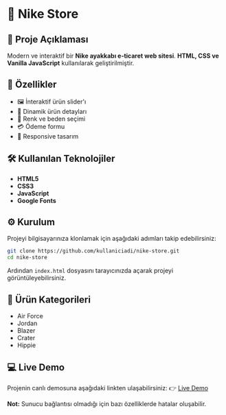 # 👟 Nike Store

## 📝 Proje Açıklaması
Modern ve interaktif bir **Nike ayakkabı e-ticaret web sitesi**. **HTML, CSS ve Vanilla JavaScript** kullanılarak geliştirilmiştir.

## 🚀 Özellikler
- 🖼️ İnteraktif ürün slider'ı
- 📄 Dinamik ürün detayları
- 🎨 Renk ve beden seçimi
- 💳 Ödeme formu
- 📱 Responsive tasarım

## 🛠️ Kullanılan Teknolojiler
- **HTML5**
- **CSS3**
- **JavaScript**
- **Google Fonts**

## ⚙️ Kurulum
Projeyi bilgisayarınıza klonlamak için aşağıdaki adımları takip edebilirsiniz:

```bash
git clone https://github.com/kullaniciadi/nike-store.git
cd nike-store
```
Ardından `index.html` dosyasını tarayıcınızda açarak projeyi görüntüleyebilirsiniz.

## 📱 Ürün Kategorileri
- Air Force
- Jordan
- Blazer
- Crater
- Hippie

## 💻 Live Demo
Projenin canlı demosuna aşağıdaki linkten ulaşabilirsiniz:
👉 [Live Demo](https://mustafashoe.netlify.app/)

**Not:** Sunucu bağlantısı olmadığı için bazı özelliklerde hatalar oluşabilir.


